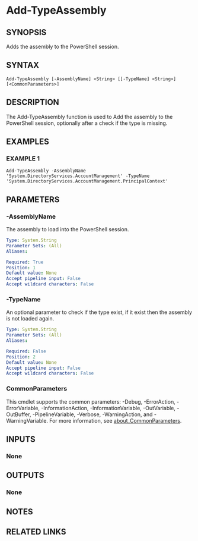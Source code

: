 
# Add-TypeAssembly

## SYNOPSIS
Adds the assembly to the PowerShell session.

## SYNTAX

```
Add-TypeAssembly [-AssemblyName] <String> [[-TypeName] <String>] [<CommonParameters>]
```

## DESCRIPTION
The Add-TypeAssembly function is used to Add the assembly to the PowerShell session, optionally after a check
if the type is missing.

## EXAMPLES

### EXAMPLE 1
```
Add-TypeAssembly -AssemblyName 'System.DirectoryServices.AccountManagement' -TypeName 'System.DirectoryServices.AccountManagement.PrincipalContext'
```

## PARAMETERS

### -AssemblyName
The assembly to load into the PowerShell session.

```yaml
Type: System.String
Parameter Sets: (All)
Aliases:

Required: True
Position: 1
Default value: None
Accept pipeline input: False
Accept wildcard characters: False
```

### -TypeName
An optional parameter to check if the type exist, if it exist then the assembly is not loaded again.

```yaml
Type: System.String
Parameter Sets: (All)
Aliases:

Required: False
Position: 2
Default value: None
Accept pipeline input: False
Accept wildcard characters: False
```

### CommonParameters
This cmdlet supports the common parameters: -Debug, -ErrorAction, -ErrorVariable, -InformationAction, -InformationVariable, -OutVariable, -OutBuffer, -PipelineVariable, -Verbose, -WarningAction, and -WarningVariable. For more information, see [about_CommonParameters](http://go.microsoft.com/fwlink/?LinkID=113216).

## INPUTS

### None
## OUTPUTS

### None
## NOTES

## RELATED LINKS
